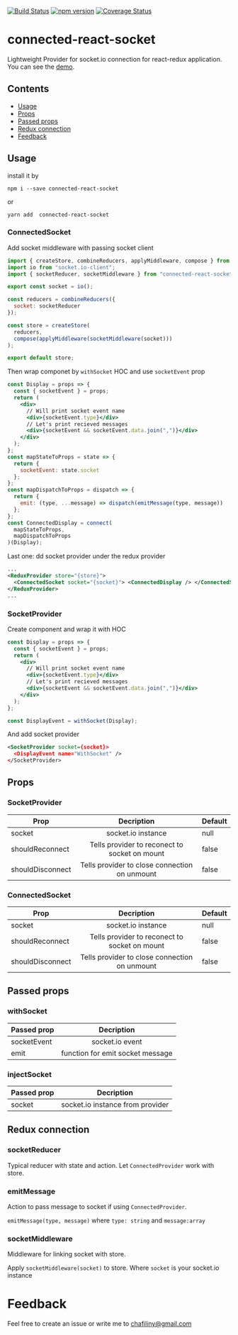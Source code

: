 [![Build Status](https://travis-ci.org/chafilin/connected-react-socket.svg?branch=master)](https://travis-ci.org/chafilin/connected-react-socket)
[![npm version](https://badge.fury.io/js/connected-react-socket.svg)](https://badge.fury.io/js/connected-react-socket)
[![Coverage Status](https://coveralls.io/repos/github/chafilin/connected-react-socket/badge.svg)](https://coveralls.io/github/chafilin/connected-react-socket)

# connected-react-socket

Lightweight Provider for socket.io connection for react-redux application. You can see the [demo](https://connected-react-socket-demo.herokuapp.com/).

## Contents

- [Usage](#usage)
- [Props](#props)
- [Passed props](#passed-props)
- [Redux connection](#redux-connection)
- [Feedback](#feedback)

## Usage

install it by

```
npm i --save connected-react-socket
```

or

```
yarn add  connected-react-socket
```

### ConnectedSocket

Add socket middleware with passing socket client

```js
import { createStore, combineReducers, applyMiddleware, compose } from "redux";
import io from "socket.io-client";
import { socketReducer, socketMiddleware } from "connected-react-socket";

export const socket = io();

const reducers = combineReducers({
  socket: socketReducer
});

const store = createStore(
  reducers,
  compose(applyMiddleware(socketMiddleware(socket)))
);

export default store;
```

Then wrap componet by `withSocket` HOC and use `socketEvent` prop

```jsx
const Display = props => {
  const { socketEvent } = props;
  return (
    <div>
      // Will print socket event name
      <div>{socketEvent.type}</div>
      // Let's print recieved messages
      <div>{socketEvent && socketEvent.data.join(",")}</div>
    </div>
  );
};
const mapStateToProps = state => {
  return {
    socketEvent: state.socket
  };
};
const mapDispatchToProps = dispatch => {
  return {
    emit: (type, ...message) => dispatch(emitMessage(type, message))
  };
};
const ConnectedDisplay = connect(
  mapStateToProps,
  mapDispatchToProps
)(Display);
```

Last one: dd socket provider under the redux provider

```xml
...
<ReduxProvider store="{store}">
  <ConnectedSocket socket="{socket}"> <ConnectedDisplay /> </ConnectedSocket>
</ReduxProvider>
...
```

### SocketProvider

Create component and wrap it with HOC

```jsx
const Display = props => {
  const { socketEvent } = props;
  return (
    <div>
      // Will print socket event name
      <div>{socketEvent.type}</div>
      // Let's print recieved messages
      <div>{socketEvent && socketEvent.data.join(",")}</div>
    </div>
  );
};

const DisplayEvent = withSocket(Display);
```

And add socket provider

```xml
<SocketProvider socket={socket}>
  <DisplayEvent name="WithSocket" />
</SocketProvider>
```

## Props

### SocketProvider

| Prop             |                  Decription                   | Default |
| ---------------- | :-------------------------------------------: | ------- |
| socket           |              socket.io instance               | null    |
| shouldReconnect  | Tells provider to reconect to socket on mount | false   |
| shouldDisconnect | Tells provider to close connection on unmount | false   |

### ConnectedSocket

| Prop             |                  Decription                   | Default |
| ---------------- | :-------------------------------------------: | ------- |
| socket           |              socket.io instance               | null    |
| shouldReconnect  | Tells provider to reconect to socket on mount | false   |
| shouldDisconnect | Tells provider to close connection on unmount | false   |

## Passed props

### withSocket

| Passed prop |            Decription            |
| ----------- | :------------------------------: |
| socketEvent |         socket.io event          |
| emit        | function for emit socket message |

### injectSocket

| Passed prop |            Decription            |
| ----------- | :------------------------------: |
| socket      | socket.io instance from provider |

## Redux connection

### socketReducer

Typical reducer with state and action. Let `ConnectedProvider` work with store.

### emitMessage

Action to pass message to socket if using `ConnectedProvider`.

`emitMessage(type, message)` where `type: string` and `message:array`

### socketMiddleware

Middleware for linking socket with store.

Apply `socketMiddleware(socket)` to store. Where `socket` is your socket.io instance

# Feedback

Feel free to create an issue or write me to chafiliny@gmail.com
